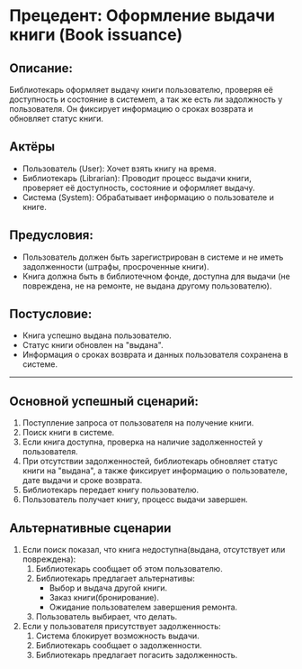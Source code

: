 # Прецедент: Оформление выдачи книги (Book issuance)

## Описание:
Библиотекарь оформляет выдачу книги пользователю, проверяя её доступность и состояние в системеm, а так же есть ли задолжность у пользователя. Он фиксирует информацию о сроках возврата и обновляет статус книги.

## Актёры
- Пользователь (User): Хочет взять книгу на время.
- Библиотекарь (Librarian): Проводит процесс выдачи книги, проверяет её доступность, состояние и оформляет выдачу.
- Система (System): Обрабатывает информацию о пользователе и книге.

## Предусловия:
- Пользователь должен быть зарегистрирован в системе и не иметь задолженности (штрафы, просроченные книги).
- Книга должна быть в библиотечном фонде, доступна для выдачи (не повреждена, не на ремонте, не выдана другому пользователю).

## Постусловие:
- Книга успешно выдана пользователю.
- Статус книги обновлен на "выдана".
- Информация о сроках возврата и данных пользователя сохранена в системе.

---

## Основной успешный сценарий:

1. Поступление запроса от пользователя на получение книги.
2. Поиск книги в системе.
3. Если книга доступна, проверка на наличие задолженностей у пользователя.
4. При отсутствии задолженностей, библиотекарь обновляет статус книги на "выдана", а также фиксирует информацию о пользователе, дате выдачи и сроке возврата.
5. Библиотекарь передает книгу пользователю.
6. Пользователь получает книгу, процесс выдачи завершен.

## Альтернативные сценарии ##
1. Если поиск показал, что книга недоступна(выдана, отсутствует или повреждена):
   1. Библиотекарь сообщает об этом пользователю.
   2. Библиотекарь предлагает альтернативы:
      - Выбор и выдача другой книги.
      - Заказ книги(бронирование).
      - Ожидание пользователем завершения ремонта.
   3. Пользователь выбирает, что делать.
2. Если у пользователя присутствует задолженность:
   1. Система блокирует возможность выдачи.
   2. Библиотекарь сообщает о задолженности.
   3. Библиотекарь предлагает погасить задолженность.
